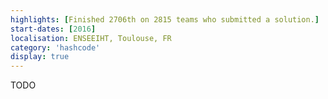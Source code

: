 ```yaml
---
highlights: [Finished 2706th on 2815 teams who submitted a solution.]
start-dates: [2016]
localisation: ENSEEIHT, Toulouse, FR
category: 'hashcode'
display: true
---
```

<!---
Gregoire Boiron <gregoire.boiron@gmail.com>
Copyright (c) 2018 Gregoire Boiron  All Rights Reserved.
--->

TODO